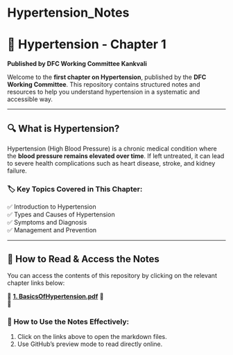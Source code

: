 # Hypertension_Notes
# 📘 Hypertension - Chapter 1  
**Published by DFC Working Committee Kankvali**  

Welcome to the **first chapter on Hypertension**, published by the **DFC Working Committee**. This repository contains structured notes and resources to help you understand hypertension in a systematic and accessible way.  

---

## 🔍 **What is Hypertension?**  
Hypertension (High Blood Pressure) is a chronic medical condition where the **blood pressure remains elevated over time**. If left untreated, it can lead to severe health complications such as heart disease, stroke, and kidney failure.  

### 🏷️ **Key Topics Covered in This Chapter:**  
✅ Introduction to Hypertension  
✅ Types and Causes of Hypertension  
✅ Symptoms and Diagnosis  
✅ Management and Prevention  

---

## 📖 **How to Read & Access the Notes**  
You can access the contents of this repository by clicking on the relevant chapter links below:  

📂 **[1. BasicsOfHypertension.pdf](https://github.com/knkworkingcommittee/Hypertension_Notes/blob/main/1.%20BasicsOfHypertension.pdf)**
📂  
📂 

### 📌 **How to Use the Notes Effectively:**  
1. Click on the links above to open the markdown files.  
2. Use GitHub’s preview mode to read directly online.  

